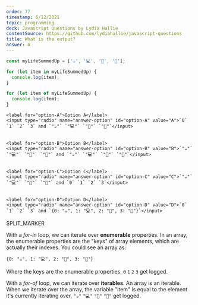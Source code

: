 ```yaml
---
order: 77
timestamp: 6/12/2021
topic: programming
deck: Javascript Questions by Lydia Hallie
contentSource: https://github.com/lydiahallie/javascript-questions
title: What is the output?
answer: A
---
```


  

```javascript
const myLifeSummedUp = ['☕', '💻', '🍷', '🍫'];

for (let item in myLifeSummedUp) {
  console.log(item);
}

for (let item of myLifeSummedUp) {
  console.log(item);
}
```


    <label for="option-A">Option A</label>
    <input type="radio" name="answer-option" id="option-A" value="A">`0` `1` `2` `3` and `"☕"` `"💻"` `"🍷"` `"🍫"`</input>
    

    <label for="option-B">Option B</label>
    <input type="radio" name="answer-option" id="option-B" value="B">`"☕"` `"💻"` `"🍷"` `"🍫"` and `"☕"` `"💻"` `"🍷"` `"🍫"`</input>
    

    <label for="option-C">Option C</label>
    <input type="radio" name="answer-option" id="option-C" value="C">`"☕"` `"💻"` `"🍷"` `"🍫"` and `0` `1` `2` `3`</input>
    

    <label for="option-D">Option D</label>
    <input type="radio" name="answer-option" id="option-D" value="D">`0` `1` `2` `3` and `{0: "☕", 1: "💻", 2: "🍷", 3: "🍫"}`</input>
    




SPLIT_MARKER

With a _for-in_ loop, we can iterate over **enumerable** properties. In an array, the enumerable properties are the "keys" of array elements, which are actually their indexes. You could see an array as:

`{0: "☕", 1: "💻", 2: "🍷", 3: "🍫"}`

Where the keys are the enumerable properties. `0` `1` `2` `3` get logged.

With a _for-of_ loop, we can iterate over **iterables**. An array is an iterable. When we iterate over the array, the variable "item" is equal to the element it's currently iterating over, `"☕"` `"💻"` `"🍷"` `"🍫"` get logged.



